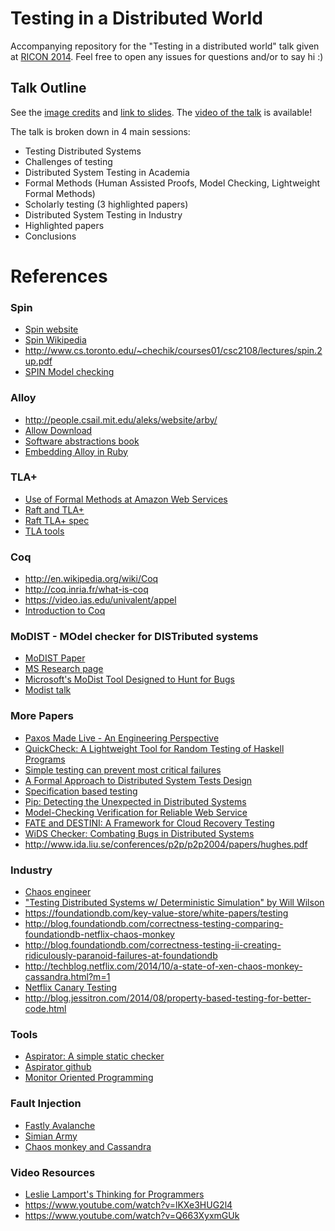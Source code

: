 # Testing in a Distributed World

Accompanying repository for the "Testing in a distributed world" talk given at [RICON 2014](http://ricon.io/archive/2014/index.html). Feel free to open any issues for questions and/or to say hi :)

## Talk Outline
See the [image credits](credits.md) and [link to slides](https://speakerdeck.com/randommood/testing-in-a-distributed-world).
The [video of the talk](http://t.co/IqcKIGy88Z) is available!

The talk is broken down in 4 main sessions:
* Testing Distributed Systems
 * Challenges of testing
* Distributed System Testing in Academia
 * Formal Methods (Human Assisted Proofs, Model Checking, Lightweight Formal Methods)
 * Scholarly testing (3 highlighted papers)
* Distributed System Testing in Industry
 * Highlighted papers
* Conclusions

# References

### Spin
* [Spin website](http://spinroot.com/spin/whatispin.html)
* [Spin Wikipedia](http://en.wikipedia.org/wiki/SPIN_model_checker)
* http://www.cs.toronto.edu/~chechik/courses01/csc2108/lectures/spin.2up.pdf
* [SPIN Model checking](http://www.drdobbs.com/parallel/spin-model-checking/184410300)

### Alloy
* http://people.csail.mit.edu/aleks/website/arby/
* [Allow Download](http://alloy.mit.edu/alloy/download.html)
* [Software abstractions book](http://www.amazon.com/Software-Abstractions-Logic-Language-Analysis/dp/0262017156)
* [Embedding Alloy in Ruby](http://people.csail.mit.edu/aleks/website/papers/abz14-arby-slides.pdf)

### TLA+
* [Use of Formal Methods at Amazon Web Services](http://raftuserstudy.s3-website-us-west-1.amazonaws.com/proof.pdf)
* [Raft and TLA+](https://groups.google.com/forum/#!topic/raft-dev/yu-wOUx-gnA)
* [Raft TLA+ spec](https://ramcloud.stanford.edu/~ongaro/raft.tla)
* [TLA tools](https://github.com/joewilliams/tla_tools)

### Coq
* http://en.wikipedia.org/wiki/Coq
* http://coq.inria.fr/what-is-coq
* https://video.ias.edu/univalent/appel
* [Introduction to Coq](https://www.youtube.com/watch?v=ngM2N98ppQE)

### MoDIST - MOdel checker for DISTributed systems
* [MoDIST Paper](https://www.usenix.org/legacy/event/nsdi09/tech/full_papers/yang/yang_html/)
* [MS Research page](http://research.microsoft.com/en-us/projects/modist/)
* [Microsoft's MoDist Tool Designed to Hunt for Bugs](http://news.softpedia.com/news/Microsoft-039-s-MoDist-Tool-Designed-to-Hunt-for-Bugs-86561.shtml)
* [Modist talk](http://www.cs.columbia.edu/~junfeng/papers/modist-nsdi09.talk.pdf)

### More Papers
* [Paxos Made Live - An Engineering Perspective](http://www.cs.utexas.edu/users/lorenzo/corsi/cs380d/papers/paper2-1.pdf)
* [QuickCheck: A Lightweight Tool for Random Testing of Haskell Programs](http://www.eecs.northwestern.edu/~robby/courses/395-495-2009-fall/quick.pdf)
* [Simple testing can prevent most critical failures](https://www.usenix.org/system/files/conference/osdi14/osdi14-paper-yuan.pdf)
* [A Formal Approach to Distributed System Tests Design](http://arxiv.org/pdf/1410.1747.pdf)
* [Specification based testing](https://www.st.cs.uni-saarland.de/edu/testingdebugging10/slides/24_SpecificationBasedTesting.pdf)
* [Pip: Detecting the Unexpected in Distributed Systems](http://issg.cs.duke.edu/pip/nsdi06preprint.pdf)
* [Model-Checking Verification for Reliable Web Service](http://clip.dia.fi.upm.es/Projects/S-CUBE/papers/nakajima02:checking_verif_ws.pdf)
* [FATE and DESTINI: A Framework for Cloud Recovery Testing](http://db.cs.berkeley.edu/papers/nsdi11-fate-destini.pdf)
* [WiDS Checker: Combating Bugs in Distributed Systems](https://www.usenix.org/legacy/event/nsdi07/tech/full_papers/liu/liu.pdf)
* http://www.ida.liu.se/conferences/p2p/p2p2004/papers/hughes.pdf

### Industry
* [Chaos engineer](http://techblog.netflix.com/2014/09/introducing-chaos-engineering.html)
* ["Testing Distributed Systems w/ Deterministic Simulation" by Will Wilson](https://www.youtube.com/watch?v=4fFDFbi3toc)
* https://foundationdb.com/key-value-store/white-papers/testing
* http://blog.foundationdb.com/correctness-testing-comparing-foundationdb-netflix-chaos-monkey
* http://blog.foundationdb.com/correctness-testing-ii-creating-ridiculously-paranoid-failures-at-foundationdb
* http://techblog.netflix.com/2014/10/a-state-of-xen-chaos-monkey-cassandra.html?m=1
* [Netflix Canary Testing](http://www.infoq.com/presentations/canary-analysis-deployment-pattern)
* http://blog.jessitron.com/2014/08/property-based-testing-for-better-code.html

### Tools
* [Aspirator: A simple static checker](http://www.eecg.toronto.edu/failureAnalysis/)
* [Aspirator github](https://github.com/diy1/aspirator)
* [Monitor Oriented Programming](http://fsl.cs.illinois.edu/index.php/MOP)

### Fault Injection
* [Fastly Avalanche](https://github.com/fastly/Avalanche)
* [Simian Army](http://techblog.netflix.com/2011/07/netflix-simian-army.html)
* [Chaos monkey and Cassandra](http://techblog.netflix.com/2014/10/a-state-of-xen-chaos-monkey-cassandra.html?m=1)

### Video Resources
* [Leslie Lamport's Thinking for Programmers](http://channel9.msdn.com/Events/Build/2014/3-642)
* https://www.youtube.com/watch?v=lKXe3HUG2l4
* https://www.youtube.com/watch?v=Q663XyxmGUk

